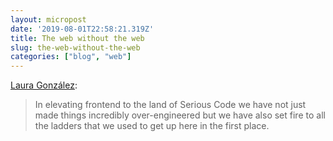 ```yaml
---
layout: micropost
date: '2019-08-01T22:58:21.319Z'
title: The web without the web
slug: the-web-without-the-web
categories: ["blog", "web"]
---
```

[Laura González](https://dev.to/walaura/the-web-without-the-web-aeo):

> In elevating frontend to the land of Serious Code we have not just made things
> incredibly over-engineered but we have also set fire to all the ladders that we
> used to get up here in the first place.
